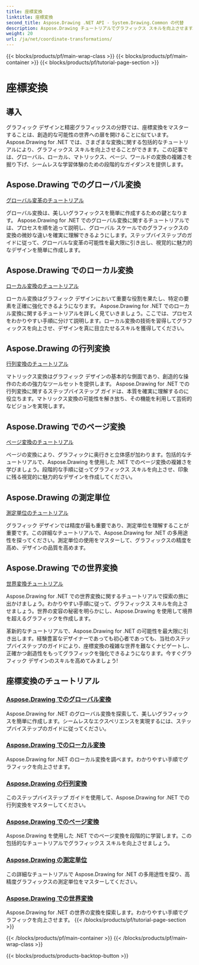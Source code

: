 ```yaml
---
title: 座標変換
linktitle: 座標変換
second_title: Aspose.Drawing .NET API - System.Drawing.Common の代替
description: Aspose.Drawing チュートリアルでグラフィックス スキルを向上させます。グローバル、ローカル、マトリックス、ページ、およびワールドの変換を探索し、.NET で高精度のグラフィックスを習得します。
weight: 20
url: /ja/net/coordinate-transformations/
---
```


{{< blocks/products/pf/main-wrap-class >}}
{{< blocks/products/pf/main-container >}}
{{< blocks/products/pf/tutorial-page-section >}}

# 座標変換


## 導入

グラフィック デザインと精密グラフィックスの分野では、座標変換をマスターすることは、創造的な可能性の世界への扉を開けることに似ています。 Aspose.Drawing for .NET では、さまざまな変換に関する包括的なチュートリアルにより、グラフィックス スキルを向上させることができます。この記事では、グローバル、ローカル、マトリックス、ページ、ワールドの変換の複雑さを掘り下げ、シームレスな学習体験のための段階的なガイダンスを提供します。

## Aspose.Drawing でのグローバル変換
[グローバル変革のチュートリアル](./global-transformation/)

グローバル変換は、美しいグラフィックスを簡単に作成するための鍵となります。 Aspose.Drawing for .NET でのグローバル変換に関するチュートリアルでは、プロセスを順を追って説明し、グローバル スケールでのグラフィックスの変換の微妙な違いを確実に理解できるようにします。ステップバイステップのガイドに従って、グローバルな変革の可能性を最大限に引き出し、視覚的に魅力的なデザインを簡単に作成します。

## Aspose.Drawing でのローカル変換
[ローカル変換のチュートリアル](./local-transformation/)

ローカル変換はグラフィック デザインにおいて重要な役割を果たし、特定の要素を正確に強化できるようになります。 Aspose.Drawing for .NET でのローカル変換に関するチュートリアルを詳しく見ていきましょう。ここでは、プロセスをわかりやすい手順に分けて説明します。ローカル変換の技術を習得してグラフィックスを向上させ、デザインを真に目立たせるスキルを獲得してください。

## Aspose.Drawing の行列変換
[行列変換のチュートリアル](./matrix-transformations/)

マトリックス変換はグラフィック デザインの基本的な側面であり、創造的な操作のための強力なツールセットを提供します。 Aspose.Drawing for .NET での行列変換に関するステップバイステップ ガイドは、本質を確実に理解するのに役立ちます。マトリックス変換の可能性を解き放ち、その機能を利用して芸術的なビジョンを実現します。

## Aspose.Drawing でのページ変換
[ページ変換のチュートリアル](./page-transformation/)

ページの変換により、グラフィックに奥行きと立体感が加わります。包括的なチュートリアルで、Aspose.Drawing を使用した .NET でのページ変換の複雑さを学びましょう。段階的な手順に従ってグラフィックス スキルを向上させ、印象に残る視覚的に魅力的なデザインを作成してください。

## Aspose.Drawing の測定単位
[測定単位のチュートリアル](./units-of-measure/)

グラフィック デザインでは精度が最も重要であり、測定単位を理解することが重要です。この詳細なチュートリアルで、Aspose.Drawing for .NET の多用途性を探ってください。測定単位の使用をマスターして、グラフィックスの精度を高め、デザインの品質を高めます。

## Aspose.Drawing での世界変換
[世界変換チュートリアル](./world-transformation/)

Aspose.Drawing for .NET での世界変換に関するチュートリアルで探索の旅に出かけましょう。わかりやすい手順に従って、グラフィックス スキルを向上させましょう。世界の変容の秘密を明らかにし、Aspose.Drawing を使用して境界を超えるグラフィックを作成します。

革新的なチュートリアルで、Aspose.Drawing for .NET の可能性を最大限に引き出します。経験豊富なデザイナーであっても初心者であっても、当社のステップバイステップのガイドにより、座標変換の複雑な世界を難なくナビゲートし、正確かつ創造性をもってグラフィックを強化できるようになります。今すぐグラフィック デザインのスキルを高めてみましょう!
## 座標変換のチュートリアル
### [Aspose.Drawing でのグローバル変換](./global-transformation/)
Aspose.Drawing for .NET のグローバル変換を探索して、美しいグラフィックスを簡単に作成します。シームレスなエクスペリエンスを実現するには、ステップバイステップのガイドに従ってください。
### [Aspose.Drawing でのローカル変換](./local-transformation/)
Aspose.Drawing for .NET のローカル変換を調べます。わかりやすい手順でグラフィックを向上させます。
### [Aspose.Drawing の行列変換](./matrix-transformations/)
このステップバイステップ ガイドを使用して、Aspose.Drawing for .NET での行列変換をマスターしてください。
### [Aspose.Drawing でのページ変換](./page-transformation/)
Aspose.Drawing を使用した .NET でのページ変換を段階的に学習します。この包括的なチュートリアルでグラフィックス スキルを向上させましょう。
### [Aspose.Drawing の測定単位](./units-of-measure/)
この詳細なチュートリアルで Aspose.Drawing for .NET の多用途性を探り、高精度グラフィックスの測定単位をマスターしてください。
### [Aspose.Drawing での世界変換](./world-transformation/)
Aspose.Drawing for .NET の世界の変換を探索します。わかりやすい手順でグラフィックを向上させます。
{{< /blocks/products/pf/tutorial-page-section >}}

{{< /blocks/products/pf/main-container >}}
{{< /blocks/products/pf/main-wrap-class >}}

{{< blocks/products/products-backtop-button >}}
